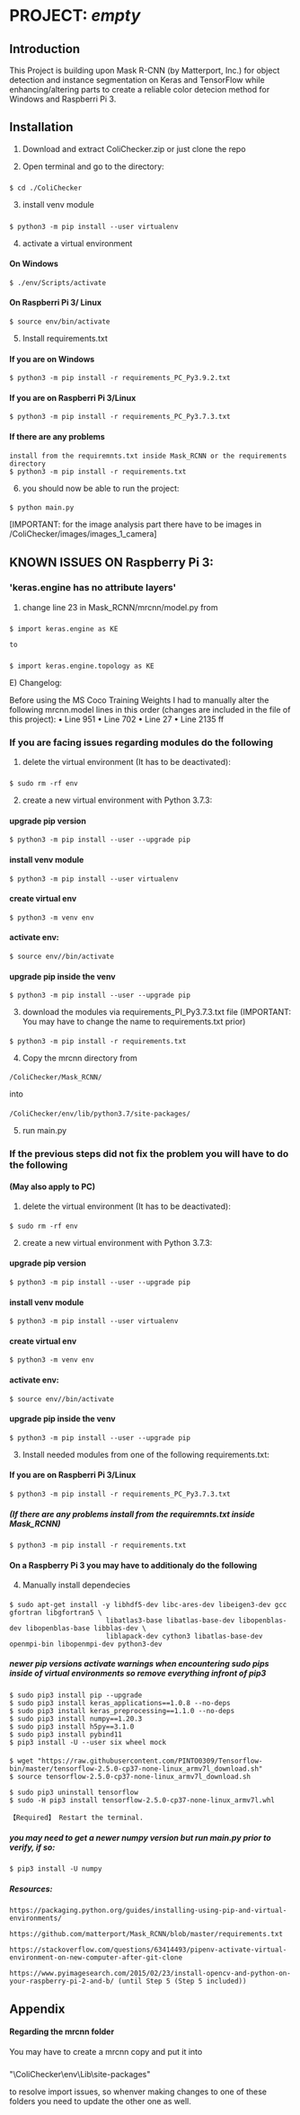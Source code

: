 # PROJECT: *empty*  

## Introduction
This Project is building upon Mask R-CNN (by Matterport, Inc.) for object detection and instance segmentation on Keras and TensorFlow while enhancing/altering parts to create a reliable color detecion method for Windows and Raspberri Pi 3.

## Installation 

1) Download and extract ColiChecker.zip or just clone the repo

2) Open terminal and go to the directory:
#####
    $ cd ./ColiChecker

3) install venv module
#####
    $ python3 -m pip install --user virtualenv

4) activate a virtual environment

#### On Windows
    $ ./env/Scripts/activate 
#### On Raspberri Pi 3/ Linux
    $ source env/bin/activate 

5) Install requirements.txt
#### If you are on Windows
    $ python3 -m pip install -r requirements_PC_Py3.9.2.txt
#### If you are on Raspberri Pi 3/Linux
    $ python3 -m pip install -r requirements_PC_Py3.7.3.txt
#### If there are any problems 
    install from the requiremnts.txt inside Mask_RCNN or the requirements directory
    $ python3 -m pip install -r requirements.txt

6) you should now be able to run the project:
####
    $ python main.py

   [IMPORTANT: for the image analysis part there have to be images in /ColiChecker/images/images_1_camera]


## KNOWN ISSUES ON Raspberry Pi 3:

### 'keras.engine has no attribute layers' 

1) change line 23 in Mask_RCNN/mrcnn/model.py from
#####
    $ import keras.engine as KE

    to
#####
    $ import keras.engine.topology as KE

E) Changelog:

Before using the MS Coco Training Weights I had to manually alter the following mrcnn.model lines in this order (changes are included in the file of this project):
    •  Line 951
    •  Line 702
    •  Line 27
    •  Line 2135 ff

### If you are facing issues regarding modules do the following #

1) delete the virtual environment (It has to be deactivated):
#####
    $ sudo rm -rf env

2) create a new virtual environment with Python 3.7.3:

####   upgrade pip version
    $ python3 -m pip install --user --upgrade pip
####   install venv module
    $ python3 -m pip install --user virtualenv
####  create virtual env
    $ python3 -m venv env
####   activate env:
    $ source env//bin/activate 
####   upgrade pip inside the venv
    $ python3 -m pip install --user --upgrade pip

3) download the modules via requirements_PI_Py3.7.3.txt file (IMPORTANT: You may have to change the name to requirements.txt prior)
####
    $ python3 -m pip install -r requirements.txt

4) Copy the mrcnn directory from 
####
    /ColiChecker/Mask_RCNN/ 
into 
####
    /ColiChecker/env/lib/python3.7/site-packages/

5) run main.py


### If the previous steps did not fix the problem you will have to do the following #
#### (May also apply to PC)

1) delete the virtual environment (It has to be deactivated):
####
    $ sudo rm -rf env

2) create a new virtual environment with Python 3.7.3:

####   upgrade pip version
    $ python3 -m pip install --user --upgrade pip
####   install venv module
    $ python3 -m pip install --user virtualenv
####   create virtual env
    $ python3 -m venv env
####   activate env:
    $ source env//bin/activate 
####   upgrade pip inside the venv
    $ python3 -m pip install --user --upgrade pip

3) Install needed modules from one of the following requirements.txt:

#### If you are on Raspberri Pi 3/Linux
    $ python3 -m pip install -r requirements_PC_Py3.7.3.txt
##### (If there are any problems install from the requiremnts.txt inside Mask_RCNN)
    $ python3 -m pip install -r requirements.txt

#### On a Raspberry Pi 3 you may have to additionaly do the following

4) Manually install dependecies
####
    $ sudo apt-get install -y libhdf5-dev libc-ares-dev libeigen3-dev gcc gfortran libgfortran5 \
                            libatlas3-base libatlas-base-dev libopenblas-dev libopenblas-base libblas-dev \
                            liblapack-dev cython3 libatlas-base-dev openmpi-bin libopenmpi-dev python3-dev

##### newer pip versions activate warnings when encountering sudo pips inside of virtual environments so remove everything infront of pip3
####
    $ sudo pip3 install pip --upgrade            
    $ sudo pip3 install keras_applications==1.0.8 --no-deps
    $ sudo pip3 install keras_preprocessing==1.1.0 --no-deps
    $ sudo pip3 install numpy==1.20.3
    $ sudo pip3 install h5py==3.1.0
    $ sudo pip3 install pybind11
    $ pip3 install -U --user six wheel mock
####
    $ wget "https://raw.githubusercontent.com/PINTO0309/Tensorflow-bin/master/tensorflow-2.5.0-cp37-none-linux_armv7l_download.sh"
    $ source tensorflow-2.5.0-cp37-none-linux_armv7l_download.sh

    $ sudo pip3 uninstall tensorflow
    $ sudo -H pip3 install tensorflow-2.5.0-cp37-none-linux_armv7l.whl

    【Required】 Restart the terminal.

#####   you may need to get a newer numpy version but run main.py prior to verify, if so:
    $ pip3 install -U numpy

##### Resources:
    https://packaging.python.org/guides/installing-using-pip-and-virtual-environments/

    https://github.com/matterport/Mask_RCNN/blob/master/requirements.txt

    https://stackoverflow.com/questions/63414493/pipenv-activate-virtual-environment-on-new-computer-after-git-clone

    https://www.pyimagesearch.com/2015/02/23/install-opencv-and-python-on-your-raspberry-pi-2-and-b/ (until Step 5 (Step 5 included))


## Appendix

#### Regarding the mrcnn folder
You may have to create a mrcnn copy and put it into 
#####
"\ColiChecker\env\Lib\site-packages\"

to resolve import issues, so whenver making changes to one of these folders you need to update the other one as well.